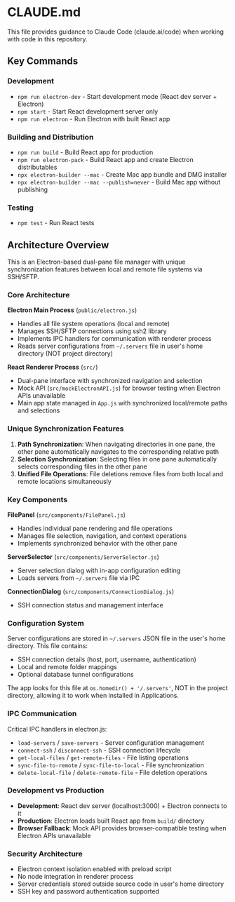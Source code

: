 # CLAUDE.md

This file provides guidance to Claude Code (claude.ai/code) when working with code in this repository.

## Key Commands

### Development
- `npm run electron-dev` - Start development mode (React dev server + Electron)
- `npm start` - Start React development server only
- `npm run electron` - Run Electron with built React app

### Building and Distribution
- `npm run build` - Build React app for production
- `npm run electron-pack` - Build React app and create Electron distributables
- `npx electron-builder --mac` - Create Mac app bundle and DMG installer
- `npx electron-builder --mac --publish=never` - Build Mac app without publishing

### Testing
- `npm test` - Run React tests

## Architecture Overview

This is an Electron-based dual-pane file manager with unique synchronization features between local and remote file systems via SSH/SFTP.

### Core Architecture

**Electron Main Process** (`public/electron.js`)
- Handles all file system operations (local and remote)
- Manages SSH/SFTP connections using ssh2 library
- Implements IPC handlers for communication with renderer process
- Reads server configurations from `~/.servers` file in user's home directory (NOT project directory)

**React Renderer Process** (`src/`)
- Dual-pane interface with synchronized navigation and selection
- Mock API (`src/mockElectronAPI.js`) for browser testing when Electron APIs unavailable
- Main app state managed in `App.js` with synchronized local/remote paths and selections

### Unique Synchronization Features

1. **Path Synchronization**: When navigating directories in one pane, the other pane automatically navigates to the corresponding relative path
2. **Selection Synchronization**: Selecting files in one pane automatically selects corresponding files in the other pane
3. **Unified File Operations**: File deletions remove files from both local and remote locations simultaneously

### Key Components

**FilePanel** (`src/components/FilePanel.js`)
- Handles individual pane rendering and file operations
- Manages file selection, navigation, and context operations
- Implements synchronized behavior with the other pane

**ServerSelector** (`src/components/ServerSelector.js`)
- Server selection dialog with in-app configuration editing
- Loads servers from `~/.servers` file via IPC

**ConnectionDialog** (`src/components/ConnectionDialog.js`)
- SSH connection status and management interface

### Configuration System

Server configurations are stored in `~/.servers` JSON file in the user's home directory. This file contains:
- SSH connection details (host, port, username, authentication)
- Local and remote folder mappings
- Optional database tunnel configurations

The app looks for this file at `os.homedir() + '/.servers'`, NOT in the project directory, allowing it to work when installed in Applications.

### IPC Communication

Critical IPC handlers in electron.js:
- `load-servers` / `save-servers` - Server configuration management
- `connect-ssh` / `disconnect-ssh` - SSH connection lifecycle
- `get-local-files` / `get-remote-files` - File listing operations
- `sync-file-to-remote` / `sync-file-to-local` - File synchronization
- `delete-local-file` / `delete-remote-file` - File deletion operations

### Development vs Production

- **Development**: React dev server (localhost:3000) + Electron connects to it
- **Production**: Electron loads built React app from `build/` directory
- **Browser Fallback**: Mock API provides browser-compatible testing when Electron APIs unavailable

### Security Architecture

- Electron context isolation enabled with preload script
- No node integration in renderer process
- Server credentials stored outside source code in user's home directory
- SSH key and password authentication supported